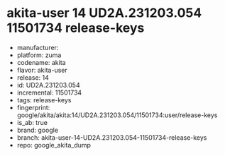 # akita-user 14 UD2A.231203.054 11501734 release-keys
- manufacturer: 
- platform: zuma
- codename: akita
- flavor: akita-user
- release: 14
- id: UD2A.231203.054
- incremental: 11501734
- tags: release-keys
- fingerprint: google/akita/akita:14/UD2A.231203.054/11501734:user/release-keys
- is_ab: true
- brand: google
- branch: akita-user-14-UD2A.231203.054-11501734-release-keys
- repo: google_akita_dump
